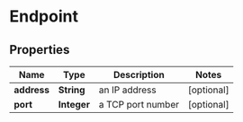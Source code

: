 
# Endpoint

## Properties
Name | Type | Description | Notes
------------ | ------------- | ------------- | -------------
**address** | **String** | an IP address |  [optional]
**port** | **Integer** | a TCP port number |  [optional]



